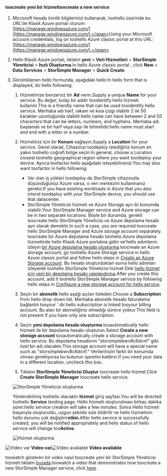 <!--author=alkohli last changed:01/14/2016-->


#### <a name="toocreate-a-new-service"></a><span data-ttu-id="32bf2-101">toocreate yeni bir hizmet</span><span class="sxs-lookup"><span data-stu-id="32bf2-101">toocreate a new service</span></span>
1. <span data-ttu-id="32bf2-102">Microsoft hesabı kimlik bilgilerinizi kullanarak, toohello üzerinde bu URL'de Klasik Azure portalı oturum: [https://manage.windowsazure.com/](https://manage.windowsazure.com/).</span><span class="sxs-lookup"><span data-stu-id="32bf2-102">Using your Microsoft account credentials, log on toohello Azure classic portal at this URL: [https://manage.windowsazure.com/](https://manage.windowsazure.com/).</span></span>
2. <span data-ttu-id="32bf2-103">Hello Klasik Azure portalı, tıklatın **yeni** > **Veri Hizmetleri** > **StorSimple Yöneticisi** > **hızlı Oluşturma**.</span><span class="sxs-lookup"><span data-stu-id="32bf2-103">In hello Azure classic portal , click **New** > **Data Services** > **StorSimple Manager** > **Quick Create**.</span></span>
3. <span data-ttu-id="32bf2-104">Görüntülenen hello formunda, aşağıdaki hello:</span><span class="sxs-lookup"><span data-stu-id="32bf2-104">In hello form that is displayed, do hello following:</span></span>
   
   1. <span data-ttu-id="32bf2-105">Hizmetinize benzersiz bir **Ad** verin.</span><span class="sxs-lookup"><span data-stu-id="32bf2-105">Supply a unique **Name** for your service.</span></span> <span data-ttu-id="32bf2-106">Bu değer, kolay bir addır tooidentify hello hizmeti kullanılır.</span><span class="sxs-lookup"><span data-stu-id="32bf2-106">This is a friendly name that can be used tooidentify hello service.</span></span> <span data-ttu-id="32bf2-107">Merhaba adı harf, rakam ve kısa çizgi olabilir 2 ile 50 karakter uzunluğunda olabilir.</span><span class="sxs-lookup"><span data-stu-id="32bf2-107">hello name can have between 2 and 50 characters that can be letters, numbers, and hyphens.</span></span> <span data-ttu-id="32bf2-108">Merhaba adı başlamalı ve bir harf veya sayı ile bitmelidir.</span><span class="sxs-lookup"><span data-stu-id="32bf2-108">hello name must start and end with a letter or a number.</span></span>
   2. <span data-ttu-id="32bf2-109">Hizmetiniz için bir **Konum** sağlayın.</span><span class="sxs-lookup"><span data-stu-id="32bf2-109">Supply a **Location** for your service.</span></span> <span data-ttu-id="32bf2-110">Genel olarak, Cihazınızı toodeploy istediğiniz konum en yakın toohello coğrafi bölge seçin.</span><span class="sxs-lookup"><span data-stu-id="32bf2-110">In general, choose a Location closest toohello geographical region where you want toodeploy your device.</span></span> <span data-ttu-id="32bf2-111">Ayrıca toofactor hello aşağıdaki isteyebilirsiniz:</span><span class="sxs-lookup"><span data-stu-id="32bf2-111">You may also want toofactor in hello following:</span></span> 
      
      * <span data-ttu-id="32bf2-112">Var olan iş yükleri toodeploy de StorSimple cihazınızla düşündüğünüz Azure varsa, o veri merkezini kullanmanız gerekir.</span><span class="sxs-lookup"><span data-stu-id="32bf2-112">If you have existing workloads in Azure that you also intend toodeploy with your StorSimple device, you should use that datacenter.</span></span>
      * <span data-ttu-id="32bf2-113">StorSimple Yöneticisi hizmeti ve Azure Storage ayrı iki konumda olabilir.</span><span class="sxs-lookup"><span data-stu-id="32bf2-113">Your StorSimple Manager service and Azure storage can be in two separate locations.</span></span> <span data-ttu-id="32bf2-114">Böyle bir durumda, gerekli toocreate hello StorSimple Yöneticisi ve Azure depolama hesabı ayrı olarak demektir.</span><span class="sxs-lookup"><span data-stu-id="32bf2-114">In such a case, you are required toocreate hello StorSimple Manager and Azure storage account separately.</span></span> <span data-ttu-id="32bf2-115">toocreate bir Azure depolama hesabı toohello Azure depolama hizmetinde hello Klasik Azure portalına gidin ve'hello adımlarını izleyin [bir Azure depolama hesabı oluşturma](../articles/storage/common/storage-create-storage-account.md#create-a-storage-account).</span><span class="sxs-lookup"><span data-stu-id="32bf2-115">toocreate an Azure storage account, go toohello Azure Storage service in hello Azure classic portal and follow hello steps in [Create an Azure Storage account](../articles/storage/common/storage-create-storage-account.md#create-a-storage-account).</span></span> <span data-ttu-id="32bf2-116">Bu hesabı oluşturduktan sonra hello adımları izleyerek toohello StorSimple Yöneticisi hizmet Ekle [hello hizmet için yeni bir depolama hesabı yapılandırma](../articles/storsimple/storsimple-deployment-walkthrough.md#configure-a-new-storage-account-for-the-service).</span><span class="sxs-lookup"><span data-stu-id="32bf2-116">After you create this account, add it toohello StorSimple Manager service by following hello steps in [Configure a new storage account for hello service](../articles/storsimple/storsimple-deployment-walkthrough.md#configure-a-new-storage-account-for-the-service).</span></span>
   3. <span data-ttu-id="32bf2-117">Seçin bir **abonelik** hello aşağı açılan listeden.</span><span class="sxs-lookup"><span data-stu-id="32bf2-117">Choose a **Subscription** from hello drop-down list.</span></span> <span data-ttu-id="32bf2-118">Merhaba abonelik hesabı faturalama bağlantılı tooyour ' dir.</span><span class="sxs-lookup"><span data-stu-id="32bf2-118">hello subscription is linked tooyour billing account.</span></span> <span data-ttu-id="32bf2-119">Bu alan bir aboneliğiniz olmadığı sürece yoktur.</span><span class="sxs-lookup"><span data-stu-id="32bf2-119">This field is not present if you have only one subscription.</span></span>
   4. <span data-ttu-id="32bf2-120">Seçin **yeni depolama hesabı oluşturma** tooautomatically hello hizmeti ile bir depolama hesabı oluşturun.</span><span class="sxs-lookup"><span data-stu-id="32bf2-120">Select **Create a new storage account** tooautomatically create a storage account with hello service.</span></span> <span data-ttu-id="32bf2-121">Bu depolama hesabının "storsimplebwv8c6dcnf" gibi özel bir adı olacaktır.</span><span class="sxs-lookup"><span data-stu-id="32bf2-121">This storage account will have a special name such as "storsimplebwv8c6dcnf."</span></span> <span data-ttu-id="32bf2-122">Verilerinizin farklı bir konumda olması gerekiyorsa bu kutunun işaretini kaldırın.</span><span class="sxs-lookup"><span data-stu-id="32bf2-122">If you need your data in a different location, uncheck this box.</span></span> 
   5. <span data-ttu-id="32bf2-123">Tıklatın **StorSimple Yöneticisi Oluştur** toocreate hello hizmet.</span><span class="sxs-lookup"><span data-stu-id="32bf2-123">Click **Create StorSimple Manager** toocreate hello service.</span></span>
   
   ![StorSimple Yöneticisi oluşturma](./media/storsimple-create-new-service/HCS_CreateAService-include.png)
   
   <span data-ttu-id="32bf2-125">Yönlendirilmiş toohello olacaktır **hizmet** giriş sayfası.</span><span class="sxs-lookup"><span data-stu-id="32bf2-125">You will be directed toohello **Service** landing page.</span></span> <span data-ttu-id="32bf2-126">Hello hizmeti oluşturulması birkaç dakika sürer.</span><span class="sxs-lookup"><span data-stu-id="32bf2-126">hello service creation will take a few minutes.</span></span> <span data-ttu-id="32bf2-127">Sonra Hello hizmeti başarıyla oluşturuldu, uygun şekilde size bildirilir ve hello hizmetinin hello durumu çok değiştirir**etkin**.</span><span class="sxs-lookup"><span data-stu-id="32bf2-127">After hello service is successfully created, you will be notified appropriately and hello status of hello service will change too**Active**.</span></span>
   
   ![Hizmet oluşturma](./media/storsimple-create-new-service/HCS_StorSimpleManagerServicePage-include.png)

<span data-ttu-id="32bf2-129">![Video var](./media/storsimple-create-new-service/Video_icon.png) **Video var**</span><span class="sxs-lookup"><span data-stu-id="32bf2-129">![Video available](./media/storsimple-create-new-service/Video_icon.png) **Video available**</span></span>

<span data-ttu-id="32bf2-130">toowatch gösteren bir video nasıl toocreate yeni bir StorSimple Yöneticisi hizmeti tıklatın [burada](https://azure.microsoft.com/documentation/videos/create-a-storsimple-manager-service/).</span><span class="sxs-lookup"><span data-stu-id="32bf2-130">toowatch a video that demonstrates how toocreate a new StorSimple Manager service, click [here](https://azure.microsoft.com/documentation/videos/create-a-storsimple-manager-service/).</span></span>

